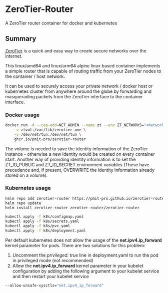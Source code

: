 # ZeroTier-Router
A ZeroTier router container for docker and kubernetes

## Summary
[ZeroTier](https://zerotier.com) is a quick and easy way to create secure networks over the internet.

This linux/amd64 and linux/arm64 alpine linux based container implements a simple router that is capable of routing traffic from your ZeroTier nodes to the
container / host network.

It can be used to securely access your private network / docker host or kubernetes cluster from anywhere around the globe by forwarding and masquerading
packets from the ZeroTier interface to the container interface.

### Docker usage
```sh
docker run -d --cap-add=NET_ADMIN --name zt --env ZT_NETWORKS="<NetworkID>" \
    -v ztvol:/var/lib/zerotier-one \
    -v /dev/net/tun:/dev/net/tun \
    ghcr.io/pmit-pro/zerotier-router
```
The volume is needed to save the identity information of the ZeroTier instance - otherwise a new identity would be created on every container start.
Another way of providing identity information is to set the ZT_ID_PUBLIC and ZT_ID_SECRET environment variables (These have precedence and, if present, OVERWRITE the identity information already stored on a volume).

### Kubernetes usage
```sh
helm repo add zerotier-router https://pmit-pro.github.io/zerotier-router
helm repo update
helm install zerotier-router zerotier-router/zerotier-router
```
```sh
kubectl apply -f k8s/configmap.yaml
kubectl apply -f k8s/secrets.yaml
kubectl apply -f k8s/pvc.yaml
kubectl apply -f k8s/deployment.yaml
```
Per default kubernetes does not allow the usage of the **net.ipv4.ip_forward** kernel parameter for pods. There are two solutions for this problem:
1. Uncomment the *privileged: true* line in deployment.yaml to run the pod in privileged mode (not recommended)
2. Allow the **net.ipv4.ip_forward** kernel parameter in your kubelet configuration by adding the following argument to your kubelet service and then
   restart your kubelet service
```sh
--allow-unsafe-sysctls="net.ipv4_ip_forward"
```
